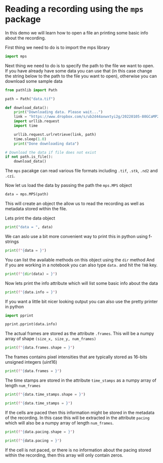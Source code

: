 # Reading a recording using the `mps` package

In this demo we will learn how to open a file an printing some basic info about the recording.

First thing we need to do is to import the mps library

```python
import mps
```

Next thing we need to do is to specify the path to the file we want to open. 
If you have already have some data you can use that (in this case change the string below to the path to the file you want to open), otherwise you can download some sample data

```python
from pathlib import Path

path = Path("data.tif")
```

```python
def download_data():
    print("Downloading data. Please wait...")
    link = "https://www.dropbox.com/s/ub2d44axwxtyi2g/20220105-80GCaMP20HCF-omecamtiv_Stream_B01_s1_TL-20-Stream.tif?dl=1"
    import urllib.request
    import time

    urllib.request.urlretrieve(link, path)
    time.sleep(1.0)
    print("Done downloading data")
```

```python
# Download the data if file does not exist
if not path.is_file():
    download_data()
```

The `mps` pacakge can read various file formats including `.tif`, `.stk`, `.nd2` and `.czi`.

Now let us load the data by passing the path the `mps.MPS` object

```python
data = mps.MPS(path)
```

This will create an object the allow us to read the recording as well as metadata stored within the file.

Lets print the data object

```python
print("data = ", data)
```

We can aslo use a bit more convenient way to print this in python using f-strings

```python
print(f"{data = }")
```

You can list the available methods on this object using the `dir` method
And if you are working in a notebook you can also type `data.` and hit the `TAB` key.

```python
print(f"{dir(data) = }")
```

Now lets print the info attribute which will list some basic info about the data

```python
print(f"{data.info = }")
```

If you want a little bit nicer looking output you can also use the pretty printer in python

```python
import pprint
```

```python
pprint.pprint(data.info)
```

The actual frames are stored as the attribute `.frames`. This will be a numpy array of shape `(size_x, size_y, num_frames)`

```python
print(f"{data.frames.shape = }")
```

The frames contains pixel intensities that are typically stored as 16-bits unsigned integers (uint16)

```python
print(f"{data.frames = }")
```

The time stamps are stored in the attribute `time_stamps` as a numpy array of length `num_frames`

```python
print(f"{data.time_stamps.shape = }")
```

```python
print(f"{data.time_stamps = }")
```

If the cells are paced then this information might be stored in the metadata of the recording. In this case this will be extracted in the attribute `pacing` which will also be a numpy array of length `num_frames`.

```python
print(f"{data.pacing.shape = }")
```

```python
print(f"{data.pacing = }")
```

If the cell is not paced, or there is no information about the pacing stored within the recording, then this array will only contain zeros.
